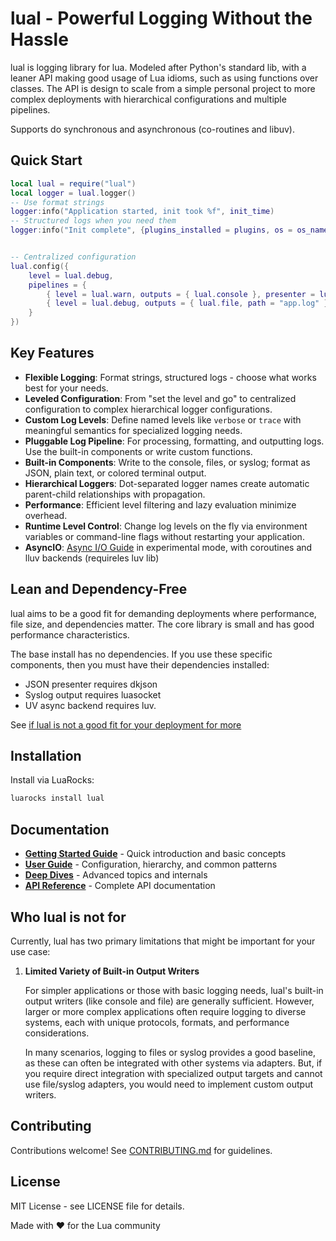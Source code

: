# lual - Powerful Logging Without the Hassle

lual is logging library for lua. Modeled after Python's standard lib, with a leaner API making good usage of Lua idioms, such as using functions over classes. The API is design to scale from a simple personal project to more complex deployments with hierarchical configurations and multiple pipelines.

Supports do synchronous and asynchronous (co-routines and libuv).


## Quick Start

```lua
local lual = require("lual")
local logger = lual.logger()
-- Use format strings
logger:info("Application started, init took %f", init_time)      
-- Structured logs when you need them
logger:info("Init complete", {plugins_installed = plugins, os = os_name, version = app_version})


-- Centralized configuration
lual.config({
    level = lual.debug,
    pipelines = {
        { level = lual.warn, outputs = { lual.console }, presenter = lual.color },
        { level = lual.debug, outputs = { lual.file, path = "app.log" }, presenter = lual.json() }
    }
})
```

## Key Features

- **Flexible Logging**: Format strings, structured logs - choose what works best for your needs.
- **Leveled Configuration**: From "set the level and go" to centralized configuration to complex hierarchical logger configurations.
- **Custom Log Levels**: Define named levels like `verbose` or `trace` with meaningful semantics for specialized logging needs.
- **Pluggable Log Pipeline**: For processing, formatting, and outputting logs. Use the built-in components or write custom functions.
- **Built-in Components**: Write to the console, files, or syslog; format as JSON, plain text, or colored terminal output.
- **Hierarchical Loggers**: Dot-separated logger names create automatic parent-child relationships with propagation.
- **Performance**: Efficient level filtering and lazy evaluation minimize overhead.
- **Runtime Level Control**: Change log levels on the fly via environment variables or command-line flags without restarting your application.
- **AsyncIO**:  [Async I/O Guide](docs/guide/async/async-io.md)  in experimental mode, with coroutines and lluv backends (requireles luv lib)

## Lean and Dependency-Free

lual aims to be a good fit for demanding deployments where performance, file size, and dependencies matter. The core library is small and has good performance characteristics.

The base install has no dependencies. If you use these specific components, then you must have their dependencies installed:

- JSON presenter requires dkjson
- Syslog output requires luasocket
- UV async backend requires luv. 

See [if lual is not a good fit for your deployment for more](#who-lual-is-not-for)

## Installation

Install via LuaRocks:

```bash
luarocks install lual
```

## Documentation

- **[Getting Started Guide](docs/getting-started/)** - Quick introduction and basic concepts
- **[User Guide](docs/guide/)** - Configuration, hierarchy, and common patterns
- **[Deep Dives](docs/deep-dives/)** - Advanced topics and internals
- **[API Reference](docs/reference/)** - Complete API documentation

## Who lual is not for

Currently, lual has two primary limitations that might be important for your use case:

1.  **Limited Variety of Built-in Output Writers**

    For simpler applications or those with basic logging needs, lual's built-in output writers (like console and file) are generally sufficient. However, larger or more complex applications often require logging to diverse systems, each with unique protocols, formats, and performance considerations.

    In many scenarios, logging to files or syslog provides a good baseline, as these can often be integrated with other systems via adapters. But, if you require direct integration with specialized output targets and cannot use file/syslog adapters, you would need to implement custom output writers.


## Contributing

Contributions welcome! See [CONTRIBUTING.md](CONTRIBUTING.md) for guidelines.

## License

MIT License - see LICENSE file for details.

Made with ❤️ for the Lua community
